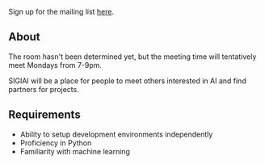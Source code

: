 Sign up for the mailing list [here](https://www-s.acm.illinois.edu/sigs/63).


## About
The room hasn't been determined yet, but the meeting time will tentatively meet Mondays from 7-9pm.

SIGIAI will be a place for people to meet others interested in AI and find partners for projects.

## Requirements

- Ability to setup development environments independently
- Proficiency in Python
- Familiarity with machine learning
